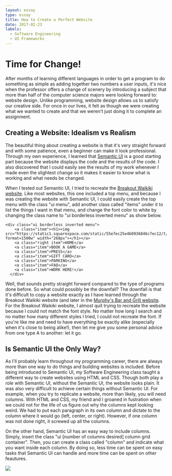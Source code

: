 ```yaml
---
layout: essay
type: essay
title: How to Create a Perfect Website
date: 2017-02-23
labels:
  - Software Engineering
  - UI Frameworks
---
```


# Time for Change!

After months of learning different languages in order to get a program to do something as simple as adding together two numbers a user inputs, it's nice when the professor offers a change of scenery by introducing a subject that more than half of the computer science majors were looking forward to: website design.  Unlike programming, website design allows us to satisfy our creative side.  For once in our lives, it felt as though we were creating what we wanted to create and that we weren't just doing it to complete an assignment.

## Creating a Website: Idealism vs Realism

The beautiful thing about creating a website is that it's very straight forward and with some patience, even a beginner can make it look professional.  Through my own experience, I learned that [Semantic UI](https://semantic-ui.com/) is a good starting part because the website displays the code and the results of the code.  I also discovered that I could easily see the results of my work whenever I made even the slightest change so it makes it easier to know what is working and what needs be changed.

When I tested out Semantic UI, I tried to recreate the [Breakout Waikiki website](https://www.breakoutwaikiki.com/).  Like most websites, this one included a top menu, and because I was creating the website with Semantic UI, I could easily create the top menu with the class "ui menu", add another class called "items" under it to list the things I want in that menu, and change the font color to white by changing the class name to "ui borderless inverted menu" as show below.

```
<div class="ui borderless inverted menu">
    <a class="item"><h1><img src="https://static1.squarespace.com/static/55e7ec25e4b0936846c7ec12/t/564100f8e4b07ea8de5407f0/1484027202845/?format=1500w" width="268px"></h1></a>
    <a class="right item">HOME</a>
    <a class="item">BOOK A GAME</a>
    <a class="item">PRESS</a>
    <a class="item">GIFT CARD</a>
    <a class="item">PARKING</a>
    <a class="item">FAQ</a>
    <a class="item">WORK HERE!</a>
  </div>
```

Well, that sounds pretty straight forward compared to the type of programs done before.  So what could possibly be the downfall?  The downfall is that it's difficult to copy a website exactly as I have learned through the Breakout Waikiki website (and later in the [Murphy's Bar and Grill website](http://murphyshawaii.com/).  For the Breakout Waikiki website, I almost quit trying to recreate the website because I could not match the font style.  No matter how long I search and no matter how many different styles I tried, I could not recreate the font.  If you're like me and need to have everything be exactly alike (especially when it's close to being alike!), then let me give you some personal advice from one type A to another: let it go.

## Is Semantic UI the Only Way?

As I'll probably learn throughout my programming career, there are always more than one way to do things and building websites is included.  Before being introduced to Semantic UI, my Software Engineering class taught a different way to create websites using HTML and CSS.  Though both play a role with Semantic UI, without the Semantic UI, the website looks plain.  It was also very difficult to achieve certain things without Semantic UI.  For example, when you try to replicate a website, more than likely, you will need columns.  With HTML and CSS, my friend and I groaned in fustration when we could not for the life of us figure out why the columns kept looking weird.  We had to put each paragraph in its own column and dictate to the column where it would go (left, center, or right).  However, if one column was not done right, it screwed up all the columns.

On the other hand, Semantic UI has an easy way to include columns.  Simply, insert the class "ui [number of columns desired] column grid container".  Then, you can create a class called "column" and indicate what you want inside each column.  By doing so, less time can be spent on easy tasks that Semantic UI can handle and more time can be spent on other feautures.

<img class="ui image" src="http://www.silkstream.net/blog/wp-content/uploads/2014/12/red-blue-web-design-comic.gif">
